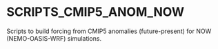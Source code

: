 # SCRIPTS_CMIP5_ANOM_NOW
Scripts to build forcing from CMIP5 anomalies (future-present) for NOW (NEMO-OASIS-WRF) simulations.
